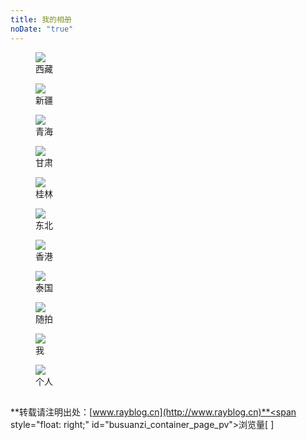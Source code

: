 ```yaml
---
title: 我的相册
noDate: "true"
---
```


<link type="text/css" href="/ins.css" rel="stylesheet">

<div class="myalbums"><div class="albums"><figure class="thumb"><div class="myalbums-box"><a href="./tibet/"><img src="http://7xodcg.com1.z0.glb.clouddn.com/P1240804.jpg"></a></div><figcaption>西藏</figcaption>
</figure><figure class="thumb"><div class="myalbums-box"><a href="./xinjiang/"><img src="http://7xodcg.com1.z0.glb.clouddn.com/rayblog5.jpg"></a></div><figcaption>新疆</figcaption>
</figure><figure class="thumb"><div class="myalbums-box"><a href="./qinghai/"><img src="http://7xodcg.com1.z0.glb.clouddn.com/rayblogP6300198.JPG"></a></div><figcaption>青海</figcaption>
</figure><figure class="thumb"><div class="myalbums-box"><a href="./gansu/"><img src="http://7xodcg.com1.z0.glb.clouddn.com/P7050763.JPG"></a></div><figcaption>甘肃</figcaption>
</figure><figure class="thumb"><div class="myalbums-box"><a href="./guilin/"><img src="http://7xodcg.com1.z0.glb.clouddn.com/PC030066.JPG"></a></div><figcaption>桂林</figcaption>
</figure><figure class="thumb"><div class="myalbums-box"><a href="./dongbei/"><img src="http://7xodcg.com1.z0.glb.clouddn.com/IMG_5905.JPG"></a></div><figcaption>东北</figcaption>
</figure><figure class="thumb"><div class="myalbums-box"><a href="./hongkong/"><img src="http://7xodcg.com1.z0.glb.clouddn.com/P2181871.JPG"></a></div><figcaption>香港</figcaption>
</figure><figure class="thumb"><div class="myalbums-box"><a href="./thailand/"><img src="http://7xodcg.com1.z0.glb.clouddn.com/P6022551.JPG"></a></div><figcaption>泰国</figcaption>
</figure><figure class="thumb"><div class="myalbums-box"><a href="./life/"><img src="http://7xodcg.com1.z0.glb.clouddn.com/P5200079.JPG"></a></div><figcaption>随拍</figcaption>
</figure><figure class="thumb"><div class="myalbums-box"><a href="./me/"><img src="http://7xodcg.com1.z0.glb.clouddn.com/IMG_20150728_111257.jpg"></a></div><figcaption>我</figcaption>
</figure>
</figure><figure class="thumb"><div class="myalbums-box"><a href="./private/"><img src="http://7xodcg.com1.z0.glb.clouddn.com/lock.jpg"></a></div><figcaption>个人</figcaption>
</div>			
</div>

## <!-- -->

## <!-- -->
**转载请注明出处：[www.rayblog.cn](http://www.rayblog.cn)**<span style="float: right;" id="busuanzi_container_page_pv">浏览量[ <span id="busuanzi_value_page_pv"></span> ]</span>	